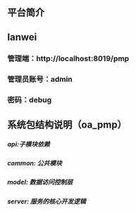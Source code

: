 ## 平台简介
## lanwei
### 管理端：http://localhost:8019/pmp

### 管理员账号：admin
### 密码：debug

## 系统包结构说明（oa_pmp）
##### api:子模块依赖
##### common: 公共模块
##### model: 数据访问控制层
##### server: 服务的核心开发逻辑
